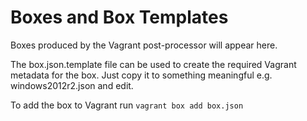 # Boxes and Box Templates

Boxes produced by the Vagrant post-processor will appear here.

The box.json.template file can be used to create the required Vagrant metadata
for the box. Just copy it to something meaningful e.g. windows2012r2.json and
edit.

To add the box to Vagrant run `vagrant box add box.json`

